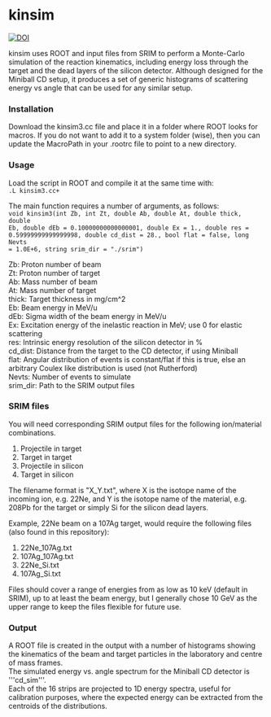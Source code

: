 # kinsim

[![DOI](https://zenodo.org/badge/119072900.svg)](https://zenodo.org/badge/latestdoi/119072900)

kinsim uses ROOT and input files from SRIM to perform a Monte-Carlo simulation of the reaction kinematics, including energy loss through the target and the dead layers of the silicon detector.
Although designed for the Miniball CD setup, it produces a set of generic histograms of scattering energy vs angle that can be used for any similar setup.


### Installation

Download the kinsim3.cc file and place it in a folder where ROOT looks for macros.
If you do not want to add it to a system folder (wise), then you can update the MacroPath in your .rootrc file to point to a new directory.

### Usage

Load the script in ROOT and compile it at the same time with:
<code>
.L kinsim3.cc+
</code>

The main function requires a number of arguments, as follows:
<code>
void kinsim3(int Zb, int Zt, double Ab, double At, double thick, double Eb, double dEb = 0.10000000000000001, double Ex = 1., double res = 0.59999999999999998, double cd_dist = 28., bool flat = false, long Nevts = 1.0E+6, string srim_dir = "./srim")
</code>

Zb: Proton number of beam  
Zt: Proton number of target  
Ab: Mass number of beam  
At: Mass number of target  
thick: Target thickness in mg/cm^2  
Eb: Beam energy in MeV/u  
dEb: Sigma width of the beam energy in MeV/u  
Ex: Excitation energy of the inelastic reaction in MeV; use 0 for elastic scattering  
res: Intrinsic energy resolution of the silicon detector in %  
cd_dist: Distance from the target to the CD detector, if using Miniball  
flat: Angular distribution of events is constant/flat if this is true, else an arbitrary Coulex like distribution is used (not Rutherford)  
Nevts: Number of events to simulate  
srim_dir: Path to the SRIM output files


### SRIM files

You will need corresponding SRIM output files for the following ion/material combinations.

1. Projectile in target
2. Target in target
3. Projectile in silicon
4. Target in silicon

The filename format is "X_Y.txt", where X is the isotope name of the incoming ion, e.g. 22Ne, and Y is the isotope name of the material, e.g. 208Pb for the target or simply Si for the silicon dead layers.

Example, 22Ne beam on a 107Ag target, would require the following files (also found in this repository):

1. 22Ne_107Ag.txt
2. 107Ag_107Ag.txt
3. 22Ne_Si.txt
4. 107Ag_Si.txt

Files should cover a range of energies from as low as 10 keV (default in SRIM), up to at least the beam energy, but I generally chose 10 GeV as the upper range to keep the files flexible for future use.


### Output

A ROOT file is created in the output with a number of histograms showing the kinematics of the beam and target particles in the laboratory and centre of mass frames.  
The simulated energy vs. angle spectrum for the Miniball CD detector is '''cd_sim'''.  
Each of the 16 strips are projected to 1D energy spectra, useful for calibration purposes, where the expected energy can be extracted from the centroids of the distributions.
